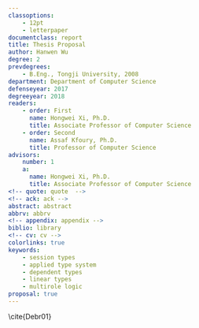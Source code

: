 ```yaml
---
classoptions:
	- 12pt
	- letterpaper
documentclass: report
title: Thesis Proposal
author: Hanwen Wu
degree: 2
prevdegrees:
	- B.Eng., Tongji University, 2008
department: Department of Computer Science
defenseyear: 2017
degreeyear: 2018
readers:
	- order: First 
	  name: Hongwei Xi, Ph.D.
	  title: Associate Professor of Computer Science
	- order: Second
	  name: Assaf Kfoury, Ph.D.
	  title: Professor of Computer Science
advisors:
	number: 1
	a: 
	  name: Hongwei Xi, Ph.D.
	  title: Associate Professor of Computer Science
<!-- quote: quote  -->
<!-- ack: ack -->
abstract: abstract
abbrv: abbrv
<!-- appendix: appendix -->
biblio: library
<!-- cv: cv -->
colorlinks: true
keywords: 
    - session types
    - applied type system
    - dependent types 
    - linear types 
    - multirole logic
proposal: true
---
```





\cite{Debr01}